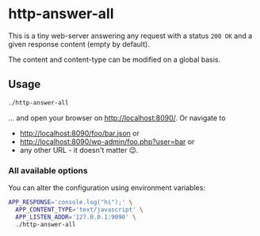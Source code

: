 # http-answer-all

This is a tiny web-server answering any request with a status `200 OK` and a given response content (empty by default).

The content and content-type can be modified on a global basis.

## Usage

```sh
./http-answer-all
```

... and open your browser on [http://localhost:8090/](http://localhost:8090/). 
Or navigate to

* [http://localhost:8090/foo/bar.json](http://localhost:8090/foo/bar.json) or
* [http://localhost:8090/wp-admin/foo.php?user=bar](http://localhost:8090/wp-admin/foo.php?user=bar) or
* any other URL - it doesn't matter :wink:.


### All available options

You can alter the configuration using environment variables:

```sh
APP_RESPONSE='console.log("hi");' \
  APP_CONTENT_TYPE='text/javascript' \
  APP_LISTEN_ADDR='127.0.0.1:9090' \
  ./http-answer-all
```
